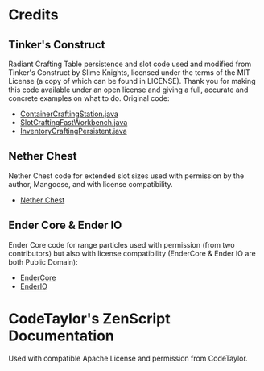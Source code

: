 # Credits

## Tinker's Construct

Radiant Crafting Table persistence and slot code used and modified from Tinker's Construct by Slime Knights, licensed under the terms of the MIT License (a copy of which can be found in LICENSE). Thank you for making this code available under an open license and giving a full, accurate and concrete examples on what to do. Original code:

- [ContainerCraftingStation.java](https://github.com/SlimeKnights/TinkersConstruct/blob/1.12/src/main/java/slimeknights/tconstruct/tools/common/inventory/ContainerCraftingStation.java)
- [SlotCraftingFastWorkbench.java](https://github.com/SlimeKnights/TinkersConstruct/blob/1.12/src/main/java/slimeknights/tconstruct/tools/common/inventory/SlotCraftingFastWorkbench.java)
- [InventoryCraftingPersistent.java](https://github.com/SlimeKnights/TinkersConstruct/blob/1.12/src/main/java/slimeknights/tconstruct/shared/inventory/InventoryCraftingPersistent.java)

## Nether Chest

Nether Chest code for extended slot sizes used with permission by the author, Mangoose, and with license compatibility.

- [Nether Chest](https://github.com/the-realest-stu/Nether-Chest)

## Ender Core & Ender IO

Ender Core code for range particles used with permission (from two contributors) but also with license compatibility (EnderCore & Ender IO are both Public Domain):

- [EnderCore](https://github.com/SleepyTrousers/EnderCore)
- [EnderIO](https://github.com/SleepyTrousers/EnderIO/)

# CodeTaylor's ZenScript Documentation

Used with compatible Apache License and permission from CodeTaylor. 
